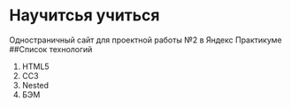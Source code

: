 # Научитсья учиться
Одностраничный сайт для проектной работы №2 в Яндекс Практикуме
##Список технологий
1. HTML5
2. CC3
3. Nested
4. БЭМ
